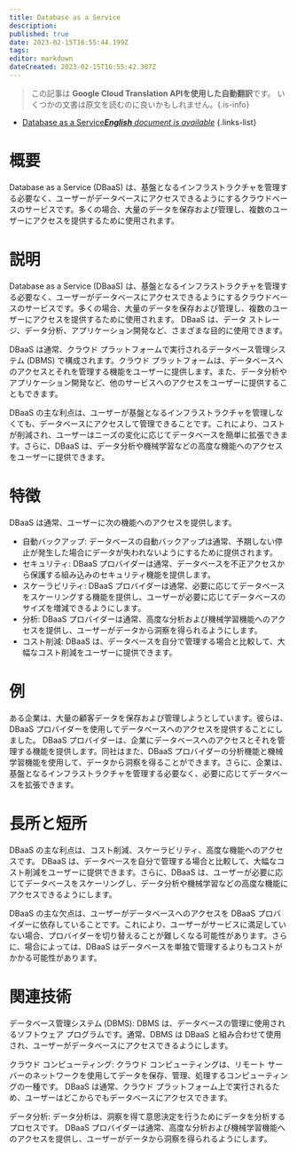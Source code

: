 ```yaml
---
title: Database as a Service
description: 
published: true
date: 2023-02-15T16:55:44.199Z
tags: 
editor: markdown
dateCreated: 2023-02-15T16:55:42.307Z
---
```


> この記事は **Google Cloud Translation APIを使用した自動翻訳**です。
いくつかの文書は原文を読むのに良いかもしれません。{.is-info}



- [Database as a Service***English** document is available*](/en/Knowledge-base/Dictionary/database-as-a-service)
{.links-list}


# 概要
Database as a Service (DBaaS) は、基盤となるインフラストラクチャを管理する必要なく、ユーザーがデータベースにアクセスできるようにするクラウドベースのサービスです。多くの場合、大量のデータを保存および管理し、複数のユーザーにアクセスを提供するために使用されます。

# 説明
Database as a Service (DBaaS) は、基盤となるインフラストラクチャを管理する必要なく、ユーザーがデータベースにアクセスできるようにするクラウドベースのサービスです。多くの場合、大量のデータを保存および管理し、複数のユーザーにアクセスを提供するために使用されます。 DBaaS は、データ ストレージ、データ分析、アプリケーション開発など、さまざまな目的に使用できます。

DBaaS は通常、クラウド プラットフォームで実行されるデータベース管理システム (DBMS) で構成されます。クラウド プラットフォームは、データベースへのアクセスとそれを管理する機能をユーザーに提供します。また、データ分析やアプリケーション開発など、他のサービスへのアクセスをユーザーに提供することもできます。

DBaaS の主な利点は、ユーザーが基盤となるインフラストラクチャを管理しなくても、データベースにアクセスして管理できることです。これにより、コストが削減され、ユーザーはニーズの変化に応じてデータベースを簡単に拡張できます。さらに、DBaaS は、データ分析や機械学習などの高度な機能へのアクセスをユーザーに提供できます。

# 特徴
DBaaS は通常、ユーザーに次の機能へのアクセスを提供します。

- 自動バックアップ: データベースの自動バックアップは通常、予期しない停止が発生した場合にデータが失われないようにするために提供されます。
- セキュリティ: DBaaS プロバイダーは通常、データベースを不正アクセスから保護する組み込みのセキュリティ機能を提供します。
- スケーラビリティ: DBaaS プロバイダーは通常、必要に応じてデータベースをスケーリングする機能を提供し、ユーザーが必要に応じてデータベースのサイズを増減できるようにします。
- 分析: DBaaS プロバイダーは通常、高度な分析および機械学習機能へのアクセスを提供し、ユーザーがデータから洞察を得られるようにします。
- コスト削減: DBaaS は、データベースを自分で管理する場合と比較して、大幅なコスト削減をユーザーに提供できます。

# 例
ある企業は、大量の顧客データを保存および管理しようとしています。彼らは、DBaaS プロバイダーを使用してデータベースへのアクセスを提供することにしました。 DBaaS プロバイダーは、企業にデータベースへのアクセスとそれを管理する機能を提供します。同社はまた、DBaaS プロバイダーの分析機能と機械学習機能を使用して、データから洞察を得ることができます。さらに、企業は、基盤となるインフラストラクチャを管理する必要なく、必要に応じてデータベースを拡張できます。

# 長所と短所
DBaaS の主な利点は、コスト削減、スケーラビリティ、高度な機能へのアクセスです。 DBaaS は、データベースを自分で管理する場合と比較して、大幅なコスト削減をユーザーに提供できます。さらに、DBaaS は、ユーザーが必要に応じてデータベースをスケーリングし、データ分析や機械学習などの高度な機能にアクセスできるようにします。

DBaaS の主な欠点は、ユーザーがデータベースへのアクセスを DBaaS プロバイダーに依存していることです。これにより、ユーザーがサービスに満足していない場合、プロバイダーを切り替えることが難しくなる可能性があります。さらに、場合によっては、DBaaS はデータベースを単独で管理するよりもコストがかかる可能性があります。

# 関連技術
データベース管理システム (DBMS): DBMS は、データベースの管理に使用されるソフトウェア プログラムです。通常、DBMS は DBaaS と組み合わせて使用され、ユーザーがデータベースにアクセスできるようにします。

クラウド コンピューティング: クラウド コンピューティングは、リモート サーバーのネットワークを使用してデータを保存、管理、処理するコンピューティングの一種です。 DBaaS は通常、クラウド プラットフォーム上で実行されるため、ユーザーはどこからでもデータベースにアクセスできます。

データ分析: データ分析は、洞察を得て意思決定を行うためにデータを分析するプロセスです。 DBaaS プロバイダーは通常、高度な分析および機械学習機能へのアクセスを提供し、ユーザーがデータから洞察を得られるようにします。